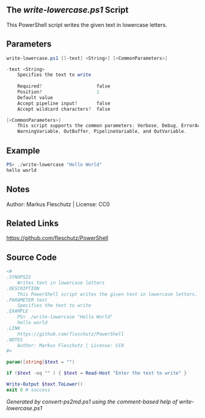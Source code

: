 ## The *write-lowercase.ps1* Script

This PowerShell script writes the given text in lowercase letters.

## Parameters
```powershell
write-lowercase.ps1 [[-text] <String>] [<CommonParameters>]

-text <String>
    Specifies the text to write
    
    Required?                    false
    Position?                    1
    Default value                
    Accept pipeline input?       false
    Accept wildcard characters?  false

[<CommonParameters>]
    This script supports the common parameters: Verbose, Debug, ErrorAction, ErrorVariable, WarningAction, 
    WarningVariable, OutBuffer, PipelineVariable, and OutVariable.
```

## Example
```powershell
PS> ./write-lowercase "Hello World"
hello world

```

## Notes
Author: Markus Fleschutz | License: CC0

## Related Links
https://github.com/fleschutz/PowerShell

## Source Code
```powershell
<#
.SYNOPSIS
	Writes text in lowercase letters
.DESCRIPTION
	This PowerShell script writes the given text in lowercase letters.
.PARAMETER text
	Specifies the text to write
.EXAMPLE
	PS> ./write-lowercase "Hello World"
	hello world
.LINK
	https://github.com/fleschutz/PowerShell
.NOTES
	Author: Markus Fleschutz | License: CC0
#>

param([string]$text = "")

if ($text -eq "" ) { $text = Read-Host "Enter the text to write" }

Write-Output $text.ToLower()
exit 0 # success
```

*Generated by convert-ps2md.ps1 using the comment-based help of write-lowercase.ps1*
